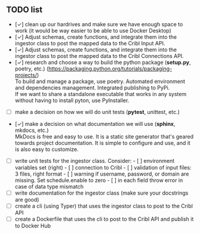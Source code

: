 ## TODO list

- [✓] clean up our hardrives and make sure we have enough space to work (it would be way easier to be able to use Docker Desktop)
- [✓] Adjust schemas, create functions, and integrate them into the ingestor class to post the mapped data to the Cribl Input API.
- [✓] Adjust schemas, create functions, and integrate them into the ingestor class to post the mapped data to the Cribl Connections API.
- [✓] research and choose a way to build the python package (**setup.py**, poetry, etc.) (https://packaging.python.org/tutorials/packaging-projects/)  
    To build and manage a package, use poetry. Automated environment and dependencies management. Integrated publishing to PyPi.  
    If we want to share a standalone executable that works in any system without having to install pyton, use PyInstaller.  
- [ ] make a decision on how we will do unit tests (**pytest**, unittest, etc.)
- [✓] make a decision on what documentation we will use (**sphinx**, mkdocs, etc.)  
MkDocs is free and easy to use. It is a static site generator that's geared towards project documentation. It is simple to configure and use, and it is also easy to customize.
- [ ] write unit tests for the ingestor class. Consider:
        - [ ] environment variables set (right)
        - [ ] connection to Cribl
        - [ ] validation of input files: 3 files, right format
        - [ ] warning if username, password, or domain are missing. Set schedule.enable to zero
        - [ ] in each field throw error in case of data type mismatch
- [ ] write documentation for the ingestor class (make sure your docstrings are good)
- [ ] create a cli (using Typer) that uses the ingestor class to post to the Cribl API
- [ ] create a Dockerfile that uses the cli to post to the Cribl API and publish it to Docker Hub